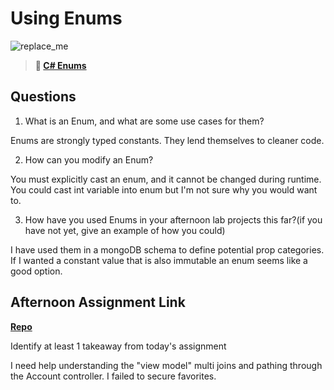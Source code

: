 # Using Enums

![replace_me](https://codeworks.blob.core.windows.net/public/assets/img/illustrations/placeholder.svg)

> **📖 [C# Enums](https://codeworksacademy.com/fs-student-guide/resources/wk10/03-Enums)**

## Questions

1. What is an Enum, and what are some use cases for them?

Enums are strongly typed constants. They lend themselves to cleaner code.

2. How can you modify an Enum?

You must explicitly cast an enum, and it cannot be changed during runtime.
You could cast int variable into enum but I'm not sure why you would want to.

3. How have you used Enums in your afternoon lab projects this far?(if you have not yet, give an example of how you could)

I have used them in a mongoDB schema to define potential prop categories.
If I wanted a constant value that is also immutable an enum seems like a good option.

## Afternoon Assignment Link

**[Repo](https://github.com/ZacGamble/allspice)**

Identify at least 1 takeaway from today's assignment

I need help understanding the "view model" multi joins and pathing through the Account controller.
I failed to secure favorites.